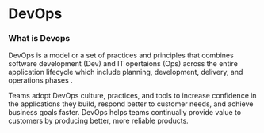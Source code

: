 # DevOps

### What is Devops

DevOps is a model or a set of practices and principles that combines software development (Dev) and IT opertaions (Ops) across the entire application lifecycle which include planning, development, delivery, and operations phases .

Teams adopt DevOps culture, practices, and tools to increase confidence in the applications they build, respond better to customer needs, and achieve business goals faster. DevOps helps teams continually provide value to customers by producing better, more reliable products.
